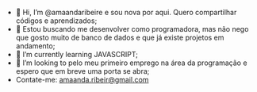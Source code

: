 - 👋 Hi, I’m @amaandaribeire e sou nova por aqui. Quero compartilhar códigos e aprendizados;
- 👀 Estou buscando me desenvolver como programadora, mas não nego que gosto muito de banco de dados e que já existe projetos em andamento;
- 🌱 I’m currently learning JAVASCRIPT;
- 💞️ I’m looking to  pelo meu primeiro emprego na área da programação e espero que em breve uma porta se abra;
-  Contate-me: amaanda.ribeir@gmail.com

<!---
amaandaribeir/amaandaribeir is a ✨ special ✨ repository because its `README.md` (this file) appears on your GitHub profile.
You can click the Preview link to take a look at your changes.
--->
